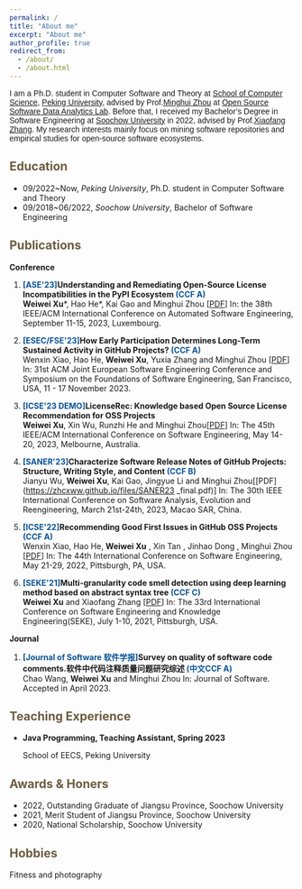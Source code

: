 ```yaml
---
permalink: /
title: "About me"
excerpt: "About me"
author_profile: true
redirect_from: 
  - /about/
  - /about.html
---
```



<span style="font-family: 'Trebuchet MS', 'Lucida Sans Unicode', 'Lucida Grande', 'Lucida Sans', Arial, sans-serif;">I am a Ph.D. student in Computer Software and Theory at [School of Computer Science](http://cs.pku.edu.cn/), [Peking University](https://www.pku.edu.cn/), advised by Prof.[Minghui Zhou](http://minghuizhou.github.io) at [Open Source Software Data Analytics Lab](https://osslab-pku.github.io/). Before that, I received my Bachelor’s Degree in Software Engineering at [Soochow University](https://www.suda.edu.cn/) in 2022, advised by Prof.[Xiaofang Zhang](http://web.suda.edu.cn/xfzhang/). My research interests mainly focus on mining software repositories and empirical studies for open-source software ecosystems.</span>

<span style="color:#6b5d40">Education</span>
----------
- 09/2022~Now, *Peking University*, Ph.D. student in Computer Software and Theory
- 09/2018~06/2022, *Soochow University*, Bachelor of Software Engineering

  
<span style="color:#6b5d40">Publications</span>
--------
**Conference**

1. **<span style="color:#0b5394">[ASE'23]</span>Understanding and Remediating Open-Source License Incompatibilities in the PyPI Ecosystem <span style="color:#0b5394">(CCF A)</span>**   
    **Weiwei Xu**\*, Hao He\*, Kai Gao and Minghui Zhou [[PDF](https://arxiv.org/pdf/2308.05942.pdf)]
    In: the 38th IEEE/ACM International Conference on Automated Software Engineering, September 11-15, 2023, Luxembourg.
   
3. **<span style="color:#0b5394">[ESEC/FSE'23]</span>How Early Participation Determines Long-Term Sustained Activity in GitHub Projects? <span style="color:#0b5394">(CCF A)</span>**   
   Wenxin Xiao, Hao He, **Weiwei Xu**, Yuxia Zhang and Minghui Zhou [[PDF](https://arxiv.org/pdf/2308.06005.pdf)]
    In: 31st ACM Joint European Software Engineering Conference and Symposium on the Foundations of Software Engineering, San Francisco, USA, 11 - 17 November 2023.

4. **<span style="color:#0b5394">[ICSE'23 DEMO]</span>LicenseRec: Knowledge based Open Source License Recommendation for OSS Projects**   
    **Weiwei Xu**, Xin Wu, Runzhi He and Minghui Zhou[[PDF](https://zhcxww.github.io/files/LicenseRec_DEMO.pdf)]
    In: The 45th IEEE/ACM International Conference on Software Engineering, May 14-20, 2023, Melbourne, Australia.
    
5. **<span style="color:#0b5394">[SANER'23]</span>Characterize Software Release Notes of GitHub Projects: Structure, Writing Style, and Content <span style="color:#0b5394">(CCF B)</span>**   
    Jianyu Wu, **Weiwei Xu**, Kai Gao, Jingyue Li and Minghui Zhou[[PDF](https://zhcxww.github.io/files/SANER23 _final.pdf)]
    In: The 30th IEEE International Conference on Software Analysis, Evolution and Reengineering, March 21st-24th, 2023, Macao SAR, China.
    
6. **<span style="color:#0b5394">[ICSE'22]</span>Recommending Good First Issues in GitHub OSS Projects <span style="color:#0b5394">(CCF A)</span>**   
    Wenxin Xiao, Hao He, **Weiwei Xu** , Xin Tan , Jinhao Dong , Minghui Zhou [[PDF](https://dl.acm.org/doi/pdf/10.1145/3510003.3510196)] 
    In: The 44th International Conference on Software Engineering, May 21-29, 2022, Pittsburgh, PA, USA. 
    
7. **<span style="color:#0b5394">[SEKE'21]</span>Multi-granularity code smell detection using deep learning method based on abstract syntax tree <span style="color:#0b5394">(CCF C)</span>**   
    **Weiwei Xu** and Xiaofang Zhang [[PDF](https://ksiresearch.org/seke/seke21paper/paper014.pdf)] 
    In: The 33rd International Conference on Software Engineering and Knowledge Engineering(SEKE), July 1-10, 2021, Pittsburgh, USA.
    

**Journal**
1. **<span style="color:#0b5394">[Journal of Software 软件学报]</span>Survey on quality of software code comments.软件中代码注释质量问题研究综述 <span style="color:#0b5394">(中文CCF A)</span>**   
    Chao Wang, **Weiwei Xu** and Minghui Zhou
    In: Journal of Software. Accepted in April 2023.
   
<span style="color:#6b5d40">Teaching Experience</span>
----------
- **Java Programming, Teaching Assistant, Spring 2023**

  School of EECS, Peking University


<!-- <span style="color:#6b5d40">Patents</span>
---------
-  -->

<span style="color:#6b5d40">Awards & Honers</span>
---------------

- 2022, Outstanding Graduate of Jiangsu Province, Soochow University
- 2021, Merit Student of Jiangsu Province, Soochow University
- 2020, National Scholarship, Soochow University

<span style="color:#6b5d40">Hobbies</span>
----------------
Fitness and photography



<!-- Hi~ I am currently a master student at NIHDS, **<font color="#8B0012">Peking University</font>**. Before that, I received my Bachelor’s degree in Computer Science and Technology & Artificial Intelligence from Soochow University in June 2023. I also had the honor to visit and exchange at Harvard University and learned the knowledge of artificial intelligence and machine learning, which benefited me a lot.

I’m now a member of the **Chinese Association of Automation** (CAA), a student member of the **China Computer Federation** (CCF), and the **Chinese Association for Artificial Intelligence** (CAAI). I’m also a contributor to Zhihu, and I usually pay attention to some cutting-edge technologies and share knowledge on my web page. Besides, I am happy to make new friends, you may contact me.

Research Interests
======
* Data Analysis & Data Mining
* Natural Language Processing
* Data Science & AI for Healthcare

Experiences
======
* OpenMMLab, Shanghai AI Laboratory, 2023/06-2023/08
* Everest Intelligent Laboratory, Ximalaya, 2023/02-2023/05
* Harvard University, 2022/01-2022/02
* HUAWEI Technologies, 2021/10-2022/01

Selected Awards
======
* National Scholarship (Top <1%), 2021.
* Merit Student of Jiangsu Province (Top <1%), 2021.
* Advanced Individual of Summer Social Practice of Jiangsu Province (Top <1%), 2021.
* Second Prize (Top <1%)  in China Undergraduate Mathematical Contest in Modelling (CUMCM), 2021.
* HUAWEI Scholarship (Top 1%), 2022.
* Zhu Jingwen Special Scholarship (Top 1%), 2022.
* YUHAN Scholarship (Top 3%), 2020.

Contact
======
* Email Address: tyshi@stu.pku.edu.cn

News
======
* [06/2023] I will join [OpenMMLab](https://openmmlab.com/) at [Shanghai AI Lab](https://www.shlab.org.cn/) as a intern.✊
* [05/2023] One conference paper was accepted by HDSS 2023. 🎉
* [02/2023] I will join Everest Intelligence Lab at [Ximalaya Inc.](https://www.ximalaya.com/) as an algorithm intern, mainly engaged in multi-round dialogue and large language model related work. 😋
* [01/2022] I’m very happy to participate in the exchange program at [Harvard University](https://www.harvard.edu/), advised by [Dr. Peter Vaughan Henstock](https://pll.harvard.edu/instructor/peter-vaughan-henstock). Through the communication, my basic knowledge of artificial intelligence and level of English have been greatly improved. 🎉
* [12/2021] As a contributor, I participated in the [HUAWEI Ascend](https://www.hiascend.com/zh/) All-Wisdom Project, and completed the inferring work of the Cascade-RCNN-Resnet101-FPN-DCN model, which was successfully concluded. 💪
* [05/2021] I joined the [Natural Language Processing Lab of Soochow University](http://nlp.suda.edu.cn/) to conduct undergraduate research! 😋 -->